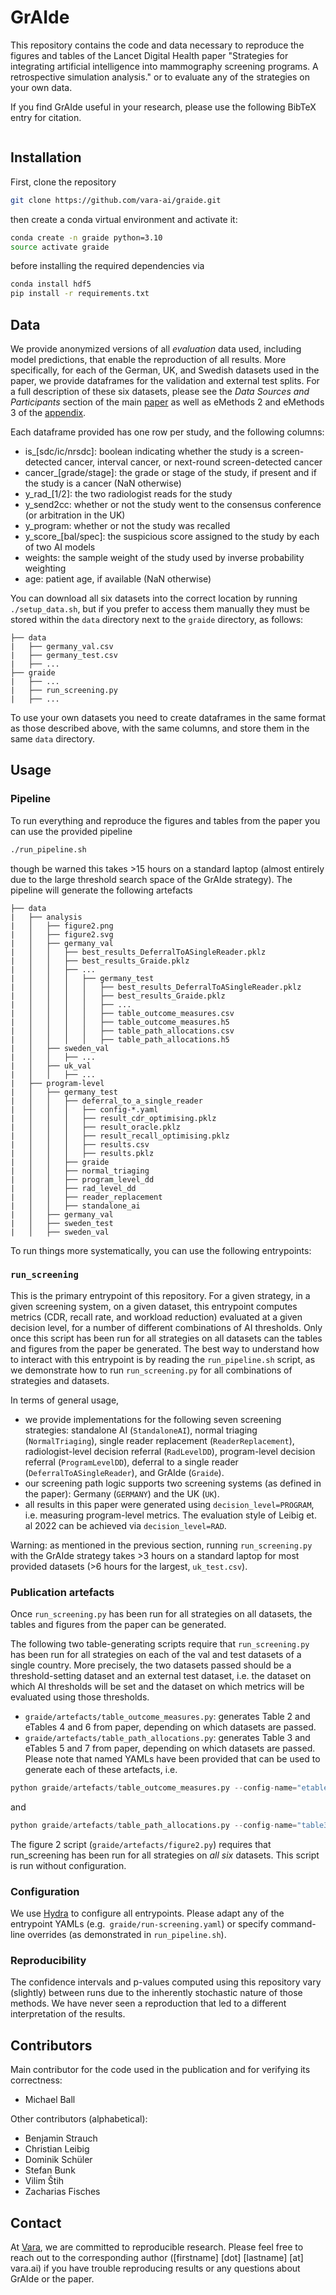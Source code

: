 # GrAIde

This repository contains the code and data necessary to reproduce the figures and tables of the Lancet Digital Health paper "Strategies for integrating artificial intelligence into mammography screening programs. A retrospective simulation analysis." or to evaluate any of the strategies on your own data.

If you find GrAIde useful in your research, please use the following BibTeX entry for citation.

```BibTeX
```

## Installation

First, clone the repository
```bash
git clone https://github.com/vara-ai/graide.git
```
then create a conda virtual environment and activate it:
```bash
conda create -n graide python=3.10
source activate graide
```
before installing the required dependencies via
```bash
conda install hdf5
pip install -r requirements.txt
```

## Data

We provide anonymized versions of all _evaluation_ data used, including model predictions, that enable the reproduction of all results. More specifically, for each of the German, UK, and Swedish datasets used in the paper, we provide dataframes for the validation and external test splits. For a full description of these six datasets, please see the _Data Sources and Participants_ section of the main [paper](www.TODOTODOTODO) as well as eMethods 2 and eMethods 3 of the [appendix](www.TODOTODOTODO). 

Each dataframe provided has one row per study, and the following columns:
- is_[sdc/ic/nrsdc]: boolean indicating whether the study is a screen-detected cancer, interval cancer, or next-round screen-detected cancer
- cancer_[grade/stage]: the grade or stage of the study, if present and if the study is a cancer (NaN otherwise)
- y_rad_[1/2]: the two radiologist reads for the study
- y_send2cc: whether or not the study went to the consensus conference (or arbitration in the UK)
- y_program: whether or not the study was recalled
- y_score_[bal/spec]: the suspicious score assigned to the study by each of two AI models
- weights: the sample weight of the study used by inverse probability weighting
- age: patient age, if available (NaN otherwise)

You can download all six datasets into the correct location by running `./setup_data.sh`, but if you prefer to access them manually they must be stored within the `data` directory next to the `graide` directory, as follows:
```console
├── data
|   ├── germany_val.csv
|   ├── germany_test.csv
|   ├── ...
├── graide
|   ├── ...
|   ├── run_screening.py
|   ├── ...
```

To use your own datasets you need to create dataframes in the same format as those described above, with the same columns, and store them in the same `data` directory.

## Usage

### Pipeline

To run everything and reproduce the figures and tables from the paper you can use the provided pipeline
```bash
./run_pipeline.sh
```
though be warned this takes >15 hours on a standard laptop (almost entirely due to the large threshold search space of the GrAIde strategy). The pipeline will generate the following artefacts
```console
├── data
|   ├── analysis
|   │   ├── figure2.png
|   │   ├── figure2.svg
|   │   ├── germany_val
|   │   │   ├── best_results_DeferralToASingleReader.pklz
|   │   │   ├── best_results_Graide.pklz
|   │   │   ├── ...
|   │   │   │   ├── germany_test
|   │   │   │   │   ├── best_results_DeferralToASingleReader.pklz
|   │   │   │   │   ├── best_results_Graide.pklz
|   │   │   │   │   ├── ...
|   │   │   │   │   ├── table_outcome_measures.csv
|   │   │   │   │   ├── table_outcome_measures.h5
|   │   │   │   │   ├── table_path_allocations.csv
|   │   │   │   │   ├── table_path_allocations.h5
|   │   ├── sweden_val
|   │   │   ├── ...
|   │   ├── uk_val
|   │   │   ├── ...
|   ├── program-level
|   │   ├── germany_test
|   │   │   ├── deferral_to_a_single_reader
|   │   │   │   ├── config-*.yaml
|   │   │   │   ├── result_cdr_optimising.pklz
|   │   │   │   ├── result_oracle.pklz
|   │   │   │   ├── result_recall_optimising.pklz
|   │   │   │   ├── results.csv
|   │   │   │   ├── results.pklz
|   │   │   ├── graide
|   │   │   ├── normal_triaging
|   │   │   ├── program_level_dd
|   │   │   ├── rad_level_dd
|   │   │   ├── reader_replacement
|   │   │   ├── standalone_ai
|   │   ├── germany_val
|   │   ├── sweden_test
|   │   ├── sweden_val
```

To run things more systematically, you can use the following entrypoints:

### `run_screening`

This is the primary entrypoint of this repository. For a given strategy, in a given screening system, on a given dataset, this entrypoint computes metrics (CDR, recall rate, and workload reduction) evaluated at a given decision level, for a number of different combinations of AI thresholds. Only once this script has been run for all strategies on all datasets can the tables and figures from the paper be generated. The best way to understand how to interact with this entrypoint is by reading the `run_pipeline.sh` script, as we demonstrate how to run `run_screening.py` for all combinations of strategies and datasets. 

In terms of general usage, 
- we provide implementations for the following seven screening strategies: standalone AI (`StandaloneAI`), normal triaging (`NormalTriaging`), single reader replacement (`ReaderReplacement`), radiologist-level decision referral (`RadLevelDD`), program-level decision referral (`ProgramLevelDD`), deferral to a single reader (`DeferralToASingleReader`), and GrAIde (`Graide`).
- our screening path logic supports two screening systems (as defined in the paper): Germany (`GERMANY`) and the UK (`UK`).
- all results in this paper were generated using `decision_level=PROGRAM`, i.e. measuring program-level metrics. The evaluation style of Leibig et. al 2022 can be achieved via `decision_level=RAD`.

Warning: as mentioned in the previous section, running `run_screening.py` with the GrAIde strategy takes >3 hours on a standard laptop for most provided datasets (>6 hours for the largest, `uk_test.csv`).

### Publication artefacts

Once `run_screening.py` has been run for all strategies on all datasets, the tables and figures from the paper can be generated. 

The following two table-generating scripts require that `run_screening.py` has been run for all strategies on each of the val and test datasets of a single country. More precisely, the two datasets passed should be a threshold-setting dataset and an external test dataset, i.e. the dataset on which AI thresholds will be set and the dataset on which metrics will be evaluated using those thresholds.
- `graide/artefacts/table_outcome_measures.py`: generates Table 2 and eTables 4 and 6 from paper, depending on which datasets are passed.
- `graide/artefacts/table_path_allocations.py`: generates Table 3 and eTables 5 and 7 from paper, depending on which datasets are passed.
Please note that named YAMLs have been provided that can be used to generate each of these artefacts, i.e.
```python
python graide/artefacts/table_outcome_measures.py --config-name="etable4"
```
and
```python
python graide/artefacts/table_path_allocations.py --config-name="table3"
``` 

The figure 2 script (`graide/artefacts/figure2.py`) requires that run_screening has been run for all strategies on _all six_ datasets. This script is run without configuration.

### Configuration

We use [Hydra](https://hydra.cc/) to configure all entrypoints. Please adapt any of the entrypoint YAMLs (e.g.` graide/run-screening.yaml`) or specify command-line overrides (as demonstrated in `run_pipeline.sh`).

### Reproducibility

The confidence intervals and p-values computed using this repository vary (slightly) between runs due to the inherently stochastic nature of those methods. We have never seen a reproduction that led to a different interpretation of the results.

## Contributors

Main contributor for the code used in the publication and for verifying its correctness:
* Michael Ball

Other contributors (alphabetical):
* Benjamin Strauch
* Christian Leibig
* Dominik Schüler
* Stefan Bunk
* Vilim Štih
* Zacharias Fisches

## Contact

At [Vara](https://www.vara.ai), we are committed to reproducible research. Please feel free to reach out to the corresponding author ([firstname] [dot] [lastname] [at] vara.ai) if you have trouble reproducing results or any questions about GrAIde or the paper.
